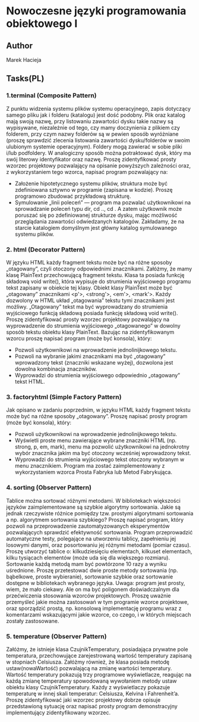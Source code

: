 # Nowoczesne języki programowania obiektowego I

## Author
Marek Hacieja

## Tasks(PL)
### 1.terminal (Composite Pattern) 
Z punktu widzenia systemu plików systemu operacyjnego, zapis dotyczący samego pliku jak i folderu (katalogu) jest dość podobny. Plik oraz katalog mają swoją nazwę, przy listowaniu zawartości dysku takie nazwy są wypisywane, niezależnie od tego, czy mamy doczynienia z plikiem czy folderem, przy czym nazwy folderów są w pewien sposób wyróżniane (proszę sprawdzić zlecenia listowania zawartości dysku/folderów w swoim ulubionym systemie operacyjnym). Foldery mogą zawierać w sobie pliki i/lub podfoldery. W analogiczny sposób można potraktować dysk, który ma swój literowy identyfikator oraz nazwę. Proszę zidentyfikować prosty wzorzec projektowy pozwalający na opisanie powyższych zależności oraz, z wykorzystaniem tego wzorca, napisać program pozwalający na:
* Założenie hipotetycznego systemu plików, struktura może być zdefiniowana sztywno w programie (zapisana w kodzie). Proszę programowo zbudować przykładową strukturę.
* Symulowanie „linii poleceń” — program ma pozwalać użytkownikowi na sprowadzanie poleceń typu dir, cd .., cd <nazwa podkatalogu>. A zatem użytkownik może poruszać się po zdefiniowanej strukturze dysku, mając możliwość przeglądania zawartości odwiedzanych katalogów. Zakładamy, że na starcie katalogiem domyślnym jest główny katalog symulowanego systemu plików.

### 2. html (Decorator Pattern)
W języku HTML każdy fragment tekstu może być na różne sposoby „otagowany”, czyli otoczony odpowiednimi znacznikami. Załóżmy, że mamy klasę PlainText przechowującą fragment tekstu. Klasa ta posiada funkcję składową void write(), która wypisuje do strumienia wyjściowego programu tekst zapisany w obiekcie tej klasy. Obiekt klasy PlainText może być „otagowany” znacznikami <p'>, <strong'>, <em'>, <mark'>. 
Każdy dozwolony w HTML układ „otagowania” tekstu tymi znacznikami jest możliwy. „Otagowany” tekst ma być wyprowadzany do strumienia wyjściowego funkcją składową posiada funkcję składową void write(). Proszę zidentyfikować prosty wzorzec projektowy pozwalający na wyprowadzenie do strumienia wyjściowego „otagowanego” w dowolny sposób tekstu obiektu klasy PlainText. Bazując na zidentyfikowanym wzorcu proszę napisać program (może być konsola), który:
* Pozwoli użytkownikowi na wprowadzenie jednolinijkowego tekstu.
* Pozwoli na wybranie jakimi znacznikami ma być „otagowany” wprowadzony tekst (znaczniki wskazane wyżej), dozwolona jest dowolna kombinacja znaczników.
* Wyprowadzi do strumienia wyjściowego odpowiednio „otagowany” tekst HTML.

### 3. factoryhtml (Simple Factory Pattern)
Jak opisano w zadaniu poprzednim, w języku HTML każdy fragment tekstu może być na różne sposoby „otagowany”. Proszę napisać prosty program (może być konsola), który:
* Pozwoli użytkownikowi na wprowadzenie jednolinijkowego tekstu.
* Wyświetli proste menu zawierające wybrane znaczniki HTML (np. strong, p, em, mark), menu ma pozwolić użytkownikowi na jednokrotny wybór znacznika jakim ma być otoczony wcześniej wprowadzony tekst.
* Wyprowadzi do strumienia wyjściowego tekst otoczony wybranym w menu znacznikiem.
Program ma zostać zaimplementowany z wykorzystaniem wzorca Prosta Fabryka lub Metod Fabrykująca.

### 4. sorting (Observer Pattern)
Tablice można sortować różnymi metodami. W bibliotekach większości języków zaimplementowane są szybkie algorytmy sortowania. Jakie są jednak rzeczywiste różnice pomiędzy tzw. prostymi algorytmami sortowania a np. algorytmem sortowania szybkiego? Proszę napisać program, który pozwoli na przeprowadzenie zautomatyzowanych eksperymentów pozwalających sprawdzić efektywność sortowania. Program przeprowadzić automatyczne testy, polegające na utworzeniu tablicy, zapełnieniu jej losowymi danymi, oraz posortowaniu jej różnymi metodami (pomiar czasu). Proszę utworzyć tablice o: kilkudziesięciu elementach, kilkuset elementach, kilku tysiącach elementów (może uda się dla większego rozmiaru). Sortowanie każdą metodą mam być powtórzone 10 razy a wyniku uśrednione. Proszę przetestować dwie proste metody sortowania (np. bąbelkowe, proste wybieranie), sortowanie szybkie oraz sortowanie dostępne w bibliotekach wybranego języka. Uwaga: program jest prosty, wiem, że mało ciekawy. Ale on ma być poligonem doświadczalnym dla przećwiczenia stosowania wzorców projektowych. Proszę uważnie przemyśleć jakie można zastosowań w tym programie wzorce projektowe, oraz sporządzić prostą, np. konsolową implementację programu wraz z komentarzami wskazującymi jakie wzorce, co czego, i w których miejscach zostały zastosowane.

### 5. temperature (Observer Pattern)
Załóżmy, że istnieje klasa CzujnikTemperatury, posiadająca prywatne pole temperatura, przechowujące zarejestrowaną wartość temperatury zapisaną w stopniach Celsiusza. Załóżmy również, że klasa posiada metodę ustaw(nowaWartość) pozwalającą na zmianę wartości temperatury. Wartość temperatury pokazują trzy programowe wyświetlacze, reagując na każdą zmianę temperatury spowodowaną wywołaniem metody ustaw obiektu klasy CzujnikTemperatury. Każdy z wyświetlaczy pokazuje temperaturę w innej skali temperatur: Celsiusza, Kelvina i Fahrenheit’a. Proszę zidentyfikować jaki wzorzec projektowy dobrze opisuje przedstawioną sytuację oraz napisać prosty program demonstracyjny implementujący zidentyfikowany wzorzec.
